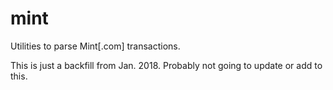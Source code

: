 # mint

Utilities to parse Mint[.com] transactions.

This is just a backfill from Jan. 2018. Probably not going to update or add to this.
